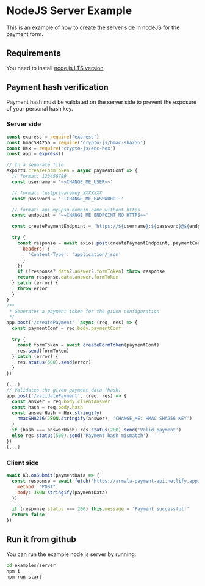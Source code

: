 # NodeJS Server Example

This is an example of how to create the server side in nodeJS for
the payment form.

## Requirements

You need to install [node.js LTS version](https://nodejs.org/en/).

## Payment hash verification

Payment hash must be validated on the server side to prevent the exposure of your
personal hash key.

### Server side

```js
const express = require('express')
const hmacSHA256 = require('crypto-js/hmac-sha256')
const Hex = require('crypto-js/enc-hex')
const app = express()

// In a separate file
exports.createFormToken = async paymentConf => {
  // format: 123456789
  const username = '~~CHANGE_ME_USER~~'

  // format: testprivatekey_XXXXXXX
  const password = '~~CHANGE_ME_PASSWORD~~'

  // format: api.my.psp.domain.name without https
  const endpoint = '~~CHANGE_ME_ENDPOINT_NO_HTTPS~~'

  const createPaymentEndpoint = `https://${username}:${password}@${endpoint}/api-payment/V4/Charge/CreatePayment`

  try {
    const response = await axios.post(createPaymentEndpoint, paymentConf, {
      headers: {
        'Content-Type': 'application/json'
      }
    })
    if (!response?.data?.answer?.formToken) throw response
    return response.data.answer.formToken
  } catch (error) {
    throw error
  }
}
/**
 * Generates a payment token for the given configuration
 */
app.post('/createPayment', async (req, res) => {
  const paymentConf = req.body.paymentConf

  try {
    const formToken = await createFormToken(paymentConf)
    res.send(formToken)
  } catch (error) {
    res.status(500).send(error)
  }
})

(...)
// Validates the given payment data (hash)
app.post('/validatePayment', (req, res) => {
  const answer = req.body.clientAnswer
  const hash = req.body.hash
  const answerHash = Hex.stringify(
    hmacSHA256(JSON.stringify(answer), 'CHANGE_ME: HMAC SHA256 KEY')
  )
  if (hash === answerHash) res.status(200).send('Valid payment')
  else res.status(500).send('Payment hash mismatch')
})
(...)
```

### Client side

```js
await KR.onSubmit(paymentData => {
  const response = await fetch('https://armala-payment-api.netlify.app/createPayment', {
    method: "POST",
    body: JSON.stringify(paymentData)
  })

  if (response.status === 200) this.message = 'Payment successful!'
  return false
})
```

## Run it from github

You can run the example node.js server by running:

```sh
cd examples/server
npm i
npm run start
```